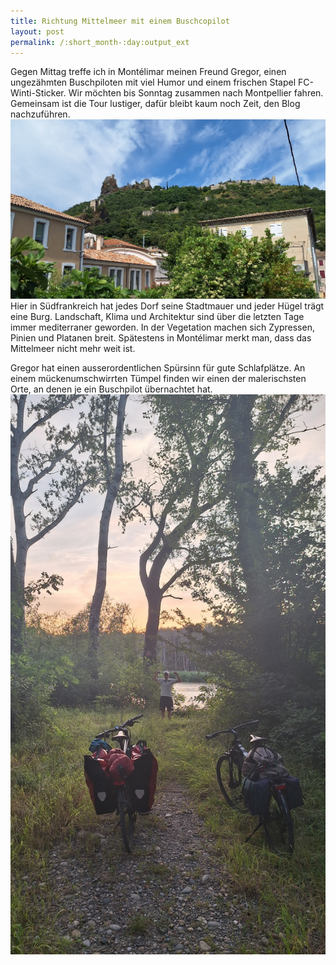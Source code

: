 ```yaml
---
title: Richtung Mittelmeer mit einem Buschcopilot
layout: post
permalink: /:short_month-:day:output_ext
---
```

Gegen Mittag treffe ich in Montélimar meinen Freund Gregor, einen ungezähmten Buschpiloten mit viel Humor und einem frischen Stapel FC-Winti-Sticker. Wir möchten bis Sonntag zusammen nach Montpellier fahren. Gemeinsam ist die Tour lustiger, dafür bleibt kaum noch Zeit, den Blog nachzuführen.
![](assets/20240717_113807.jpg)
Hier in Südfrankreich hat jedes Dorf seine Stadtmauer und jeder Hügel trägt eine Burg. Landschaft, Klima und Architektur sind über die letzten Tage immer mediterraner geworden. In der Vegetation machen sich Zypressen, Pinien und Platanen breit. Spätestens in Montélimar merkt man, dass das Mittelmeer nicht mehr weit ist.

Gregor hat einen ausserordentlichen Spürsinn für gute Schlafplätze. An einem mückenumschwirrten Tümpel finden wir einen der malerischsten Orte, an denen je ein Buschpilot übernachtet hat.
![](assets/20240717_210253.jpg)
